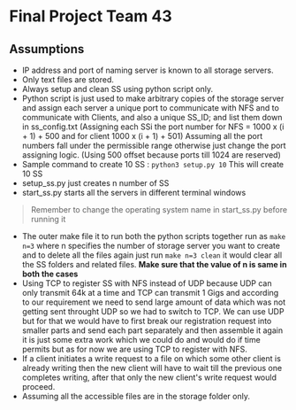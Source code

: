 # Final Project Team 43

## Assumptions
- IP address and port of naming server is known to all storage servers.
- Only text files are stored.
- Always setup and clean SS using python script only.
- Python script is just used to make arbitrary copies of the storage server and assign each server a unique port to communicate with NFS and to communicate with Clients, and also a unique SS_ID; and list them down in ss_config.txt (Assigning each SSi the port number for NFS = 1000 x (i + 1) + 500 and for client 1000 x (i + 1) + 501) Assuming all the port numbers fall under the permissible range otherwise just change the port assigning logic. (Using 500 offset because ports till 1024 are reserved)
- Sample command to create 10 SS : ```python3 setup.py 10``` This will create 10 SS
- setup_ss.py just creates n number of SS
- start_ss.py starts all the servers in different terminal windows
> Remember to change the operating system name in start_ss.py before running it
- The outer make file it to run both the python scripts together run as ```make n=3``` where n specifies the number of storage server you want to create and to delete all the files again just run ```make n=3 clean``` it would clear all the SS folders and related files. **Make sure that the value of n is same in both the cases**
- Using TCP to register SS with NFS instead of UDP because UDP can only transmit 64k at a time and TCP can transmit 1 Gigs and according to our requirement we need to send large amount of data which was not getting sent throught UDP so we had to switch to TCP. We can use UDP but for that we would have to first break our registration request into smaller parts and send each part separately and then assemble it again it is just some extra work which we could do and would do if time permits but as for now we are using TCP to register with NFS.
- If a client initiates a write request to a file on which some other client is already writing then the new client will have to wait till the previous one completes writing, after that only the new client's write request would proceed.
- Assuming all the accessible files are in the storage folder only.